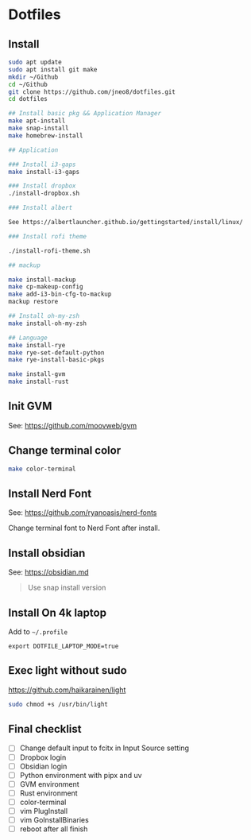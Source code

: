 # Dotfiles

## Install 

```bash
sudo apt update
sudo apt install git make
mkdir ~/Github
cd ~/Github
git clone https://github.com/jneo8/dotfiles.git
cd dotfiles

## Install basic pkg && Application Manager
make apt-install
make snap-install
make homebrew-install

## Application

### Install i3-gaps
make install-i3-gaps

### Install dropbox
./install-dropbox.sh

### Install albert

See https://albertlauncher.github.io/gettingstarted/install/linux/

### Install rofi theme

./install-rofi-theme.sh

## mackup

make install-mackup
make cp-makeup-config
make add-i3-bin-cfg-to-mackup
mackup restore

## Install oh-my-zsh 
make install-oh-my-zsh

## Language
make install-rye
make rye-set-default-python
make rye-install-basic-pkgs

make install-gvm
make install-rust
```

## Init GVM 


See: https://github.com/moovweb/gvm


## Change terminal color

```bash
make color-terminal
```

## Install Nerd Font

See: https://github.com/ryanoasis/nerd-fonts

Change terminal font to Nerd Font after install.

## Install obsidian

See: https://obsidian.md
> Use snap install version

## Install On 4k laptop

Add to `~/.profile`

```
export DOTFILE_LAPTOP_MODE=true
```

## Exec light without sudo

https://github.com/haikarainen/light

```bash
sudo chmod +s /usr/bin/light
```


## Final checklist

* [ ] Change default input to fcitx in Input Source setting
* [ ] Dropbox login 
* [ ] Obsidian login
* [ ] Python environment with pipx and uv
* [ ] GVM environment
* [ ] Rust environment
* [ ] color-terminal
* [ ] vim PlugInstall
* [ ] vim GoInstallBinaries
* [ ] reboot after all finish
